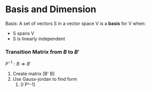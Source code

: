 # Basis and Dimension
Basis: A set of vectors S in a vector space V is a **basis** for V when:
- S spans V
- S is linearly independent

### Transition Matrix from $B$ to $B'$
$P^{-1}: B\Longrightarrow B'$
1.  Create matrix [B' B]
2. Use Gauss-jordan to find form
	1. [I P^-1]